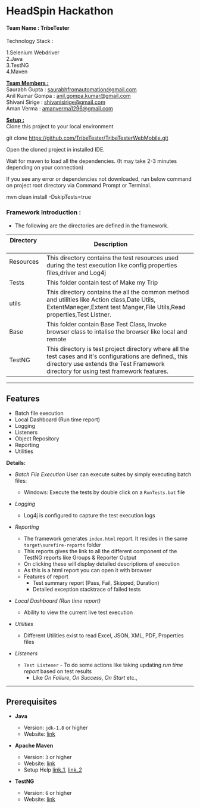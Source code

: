 # HeadSpin Hackathon

#### Team Name : TribeTester

Technology Stack :

1.Selenium Webdriver <br>
2.Java <br>
3.TestNG <br>
4.Maven<br>


<b> <u>Team Members :</u></b> <br>
Saurabh Gupta : saurabhfromautomation@gmail.com <br>
Anil Kumar Gompa : anil.gompa.kumar@gmail.com<br>
Shivani Sirige : shivanisirige@gmail.com<br>
Aman Verma : amanverma1296@gmail.com<br>

<b> <u>Setup :</u></b> <br>
Clone this project to your local environment

git clone https://github.com/TribeTester/TribeTesterWebMobile.git  

Open the cloned project in installed IDE.

Wait for maven to load all the dependencies. (It may take 2-3 minutes depending on your connection)

If you see any error or dependencies not downloaded, run below command on project root directory via Command Prompt or Terminal.

mvn clean install -DskipTests=true

### Framework Introduction :
- The following are the directories are defined in the framework. 

| Directory        |Description           | 
| ------------- |---------------| 
| Resources      | This directory contains the test resources used during the test execution like config properties files,driver and Log4j | 
| Tests | This folder contain test of Make my Trip  | 
| utils | This directory contains the all the common method and utilities like Action class,Date Utils, ExtentManeger,Extent test Manger,File Utils,Read properties,Test Listner.|
|Base | This folder contain Base Test Class, Invoke browser class to intalise the browser like local and remote |
|TestNG| This directory is test project directory where all the test cases and it's configurations are defined., this directory use extends the Test Framework directory for using test framework features.|

---
## Features
 - Batch file execution
 - Local Dashboard (Run time report)
 - Logging
 - Listeners
 - Object Repository
 - Reporting
 - Utilities

 __Details:__

 - _Batch File Execution_
   User can execute suites by simply executing batch files:
    - Windows: Execute the tests by double click on a `RunTests.bat` file

 - _Logging_
    - Log4j is configured to capture the test execution logs


 - _Reporting_
    - The framework generates `index.html` report. It resides in the same `target\surefire-reports` folder
    - This reports gives the link to all the different component of the TestNG reports like Groups & Reporter Output
    - On clicking these will display detailed descriptions of execution
    - As this is a html report you can open it with browser
    - Features of report
       - Test summary report (Pass, Fail, Skipped, Duration)
       - Detailed exception stacktrace of failed tests


 - _Local Dashboard (Run time report)_
    - Ability to view the current live test execution

 - _Utilities_
    - Different Utilities exist to read Excel, JSON, XML, PDF, Properties files	

 - _Listeners_
    - `Test Listener` -  To do some actions like taking  updating _run time report_ based on test results
	  - Like _On Failure_, _On Success_, _On Start_ etc.,


---
## Prerequisites

 - __Java__
    - Version: `jdk-1.8` or higher
	- Website: [link](https://java.com/en/)

 - __Apache Maven__
    - Version: `3` or higher
	- Website: [link](http://maven.apache.org/)
	- Setup Help [link_1](http://maven.apache.org/guides/getting-started/maven-in-five-minutes.html), [link_2](http://www.tutorialspoint.com/maven/maven_environment_setup.htm)

 - __TestNG__
   - Version: `6` or higher
	- Website: [link](https://testng.org/doc/index.html)
